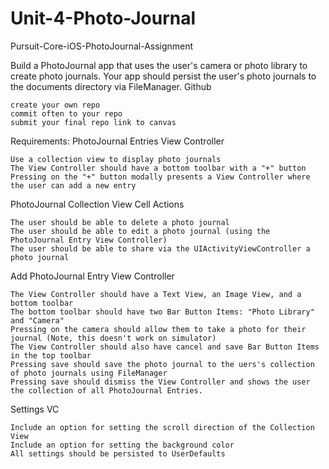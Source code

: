 # Unit-4-Photo-Journal

Pursuit-Core-iOS-PhotoJournal-Assignment

Build a PhotoJournal app that uses the user's camera or photo library to create photo journals. Your app should persist the user's photo journals to the documents directory via FileManager.
Github

    create your own repo
    commit often to your repo
    submit your final repo link to canvas

Requirements: 
PhotoJournal Entries View Controller

    Use a collection view to display photo journals
    The View Controller should have a bottom toolbar with a "+" button
    Pressing on the "+" button modally presents a View Controller where the user can add a new entry

PhotoJournal Collection View Cell Actions

    The user should be able to delete a photo journal
    The user should be able to edit a photo journal (using the PhotoJournal Entry View Controller)
    The user should be able to share via the UIActivityViewController a photo journal

Add PhotoJournal Entry View Controller

    The View Controller should have a Text View, an Image View, and a bottom toolbar
    The bottom toolbar should have two Bar Button Items: "Photo Library" and "Camera"
    Pressing on the camera should allow them to take a photo for their journal (Note, this doesn't work on simulator)
    The View Controller should also have cancel and save Bar Button Items in the top toolbar
    Pressing save should save the photo journal to the uers's collection of photo journals using FileManager
    Pressing save should dismiss the View Controller and shows the user the collection of all PhotoJournal Entries.

Settings VC

    Include an option for setting the scroll direction of the Collection View
    Include an option for setting the background color
    All settings should be persisted to UserDefaults
